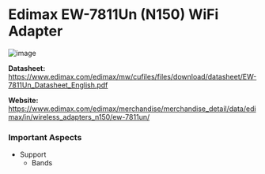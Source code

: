 # Edimax EW-7811Un (N150) WiFi Adapter
![image](https://user-images.githubusercontent.com/35274689/58893598-14a46a00-86b6-11e9-8d06-b466013e106b.png)

**Datasheet:** https://www.edimax.com/edimax/mw/cufiles/files/download/datasheet/EW-7811Un_Datasheet_English.pdf

**Website:** https://www.edimax.com/edimax/merchandise/merchandise_detail/data/edimax/in/wireless_adapters_n150/ew-7811un/

### Important Aspects
- Support
  - Bands
  
